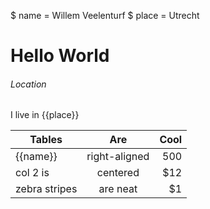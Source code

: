 $ name = Willem Veelenturf
$ place = Utrecht

# Hello World

###### Location
I live in {{place}}

| Tables        | Are           | Cool  |
| ------------- |:-------------:| -----:|
| {{name}}      | right-aligned |   500 |
| col 2 is      | centered      |   $12 |
| zebra stripes | are neat      |    $1 |
